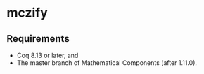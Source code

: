 # mczify

## Requirements

- Coq 8.13 or later, and
- The master branch of Mathematical Components (after 1.11.0).
